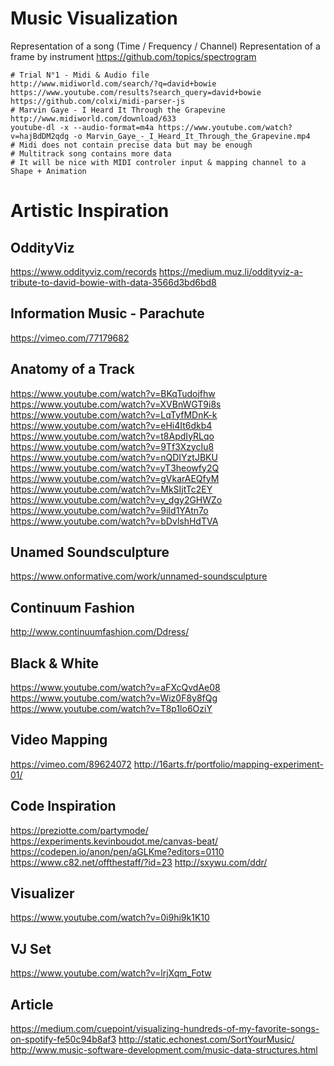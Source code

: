# Music Visualization

Representation of a song (Time / Frequency / Channel)
Representation of a frame by instrument
https://github.com/topics/spectrogram

```
# Trial N°1 - Midi & Audio file
http://www.midiworld.com/search/?q=david+bowie
https://www.youtube.com/results?search_query=david+bowie
https://github.com/colxi/midi-parser-js
# Marvin Gaye - I Heard It Through the Grapevine
http://www.midiworld.com/download/633
youtube-dl -x --audio-format=m4a https://www.youtube.com/watch?v=hajBdDM2qdg -o Marvin_Gaye_-_I_Heard_It_Through_the_Grapevine.mp4
# Midi does not contain precise data but may be enough
# Multitrack song contains more data
# It will be nice with MIDI controler input & mapping channel to a Shape + Animation
```

# Artistic Inspiration
## OddityViz
https://www.oddityviz.com/records
https://medium.muz.li/oddityviz-a-tribute-to-david-bowie-with-data-3566d3bd6bd8
## Information Music - Parachute
https://vimeo.com/77179682
## Anatomy of a Track
https://www.youtube.com/watch?v=BKqTudojfhw
https://www.youtube.com/watch?v=XVBnWGT9i8s
https://www.youtube.com/watch?v=LqTyfMDnK-k
https://www.youtube.com/watch?v=eHi4It6dkb4
https://www.youtube.com/watch?v=t8ApdIyRLqo
https://www.youtube.com/watch?v=9Tf3XzycIu8
https://www.youtube.com/watch?v=nQDIYztJBKU
https://www.youtube.com/watch?v=yT3heowfy2Q
https://www.youtube.com/watch?v=gVkarAEQfyM
https://www.youtube.com/watch?v=MkSIjtTc2EY
https://www.youtube.com/watch?v=y_dgy2GHWZo
https://www.youtube.com/watch?v=9iId1YAtn7o
https://www.youtube.com/watch?v=bDvlshHdTVA
## Unamed Soundsculpture
https://www.onformative.com/work/unnamed-soundsculpture
## Continuum Fashion
http://www.continuumfashion.com/Ddress/
## Black & White
https://www.youtube.com/watch?v=aFXcQvdAe08
https://www.youtube.com/watch?v=Wiz0F8y8fQg
https://www.youtube.com/watch?v=T8p1lo6OziY
## Video Mapping
https://vimeo.com/89624072
http://16arts.fr/portfolio/mapping-experiment-01/
## Code Inspiration
https://preziotte.com/partymode/
https://experiments.kevinboudot.me/canvas-beat/
https://codepen.io/anon/pen/aGLKme?editors=0110
https://www.c82.net/offthestaff/?id=23
http://sxywu.com/ddr/
## Visualizer
https://www.youtube.com/watch?v=0i9hi9k1K10
## VJ Set
https://www.youtube.com/watch?v=lrjXqm_Fotw
## Article
https://medium.com/cuepoint/visualizing-hundreds-of-my-favorite-songs-on-spotify-fe50c94b8af3
http://static.echonest.com/SortYourMusic/
http://www.music-software-development.com/music-data-structures.html
